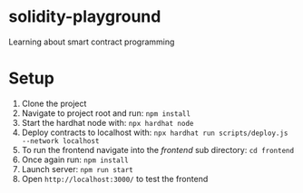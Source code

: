 # solidity-playground
Learning about smart contract programming

# Setup

1. Clone the project
2. Navigate to project root and run: `npm install`
3. Start the hardhat node with: `npx hardhat node`
4. Deploy contracts to localhost with: `npx hardhat run scripts/deploy.js --network localhost`
5. To run the frontend navigate into the _frontend_ sub directory: `cd frontend`
6. Once again run: `npm install`
7. Launch server: `npm run start`
8. Open `http://localhost:3000/` to test the frontend
